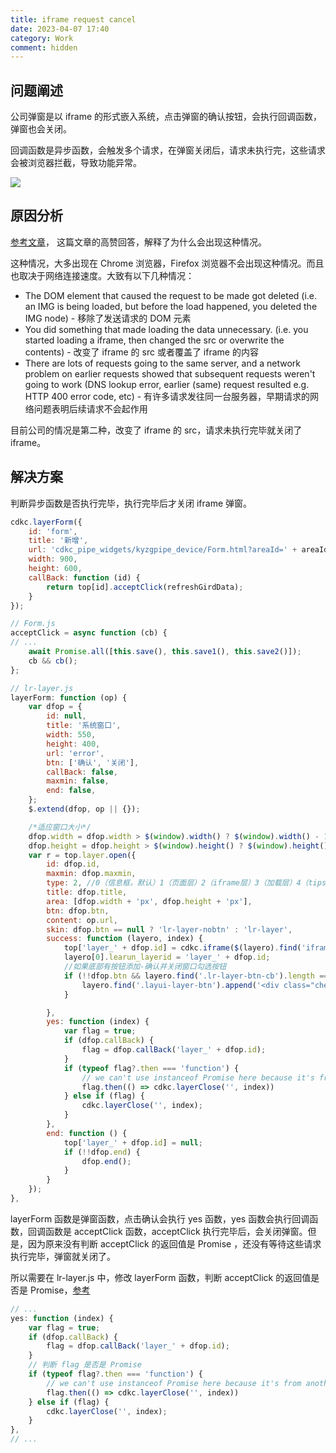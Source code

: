 ```yaml
---
title: iframe request cancel
date: 2023-04-07 17:40
category: Work
comment: hidden
---
```



## 问题阐述

公司弹窗是以 iframe 的形式嵌入系统，点击弹窗的确认按钮，会执行回调函数，弹窗也会关闭。


回调函数是异步函数，会触发多个请求，在弹窗关闭后，请求未执行完，这些请求会被浏览器拦截，导致功能异常。

<Image src="https://s3.bmp.ovh/imgs/2023/04/18/2abf01b6fa08821a.png"></Image>


## 原因分析

[参考文章](https://stackoverflow.com/questions/12009423/what-does-status-canceled-for-a-resource-mean-in-chrome-developer-tools)，
这篇文章的高赞回答，解释了为什么会出现这种情况。


这种情况，大多出现在 Chrome 浏览器，Firefox 浏览器不会出现这种情况。而且也取决于网络连接速度。大致有以下几种情况：

- The DOM element that caused the request to be made got deleted (i.e. an IMG is being loaded, but before the load happened, you deleted the IMG node) - 移除了发送请求的 DOM 元素
- You did something that made loading the data unnecessary. (i.e. you started loading a iframe, then changed the src or overwrite the contents) - 改变了 iframe 的 src 或者覆盖了 iframe 的内容
- There are lots of requests going to the same server, and a network problem on earlier requests showed that subsequent requests weren't going to work (DNS lookup error, earlier (same) request resulted e.g. HTTP 400 error code, etc) - 有许多请求发往同一台服务器，早期请求的网络问题表明后续请求不会起作用


目前公司的情况是第二种，改变了 iframe 的 src，请求未执行完毕就关闭了 iframe。

## 解决方案

判断异步函数是否执行完毕，执行完毕后才关闭 iframe 弹窗。

```js
cdkc.layerForm({
    id: 'form',
    title: '新增',
    url: 'cdkc_pipe_widgets/kyzgpipe_device/Form.html?areaId=' + areaId,
    width: 900,
    height: 600,
    callBack: function (id) {
        return top[id].acceptClick(refreshGirdData);
    }
});
```

```js
// Form.js
acceptClick = async function (cb) {
// ...
    await Promise.all([this.save(), this.save1(), this.save2()]);
    cb && cb();
};
```

```js
// lr-layer.js
layerForm: function (op) {
    var dfop = {
        id: null,
        title: '系统窗口',
        width: 550,
        height: 400,
        url: 'error',
        btn: ['确认', '关闭'],
        callBack: false,
        maxmin: false,
        end: false,
    };
    $.extend(dfop, op || {});

    /*适应窗口大小*/
    dfop.width = dfop.width > $(window).width() ? $(window).width() - 10 : dfop.width;
    dfop.height = dfop.height > $(window).height() ? $(window).height() - 10 : dfop.height;
    var r = top.layer.open({
        id: dfop.id,
        maxmin: dfop.maxmin,
        type: 2, //0（信息框，默认）1（页面层）2（iframe层）3（加载层）4（tips层）
        title: dfop.title,
        area: [dfop.width + 'px', dfop.height + 'px'],
        btn: dfop.btn,
        content: op.url,
        skin: dfop.btn == null ? 'lr-layer-nobtn' : 'lr-layer',
        success: function (layero, index) {
            top['layer_' + dfop.id] = cdkc.iframe($(layero).find('iframe').attr('id'), top.frames);
            layero[0].learun_layerid = 'layer_' + dfop.id;
            //如果底部有按钮添加-确认并关闭窗口勾选按钮
            if (!!dfop.btn && layero.find('.lr-layer-btn-cb').length == 0) {
                layero.find('.layui-layer-btn').append('<div class="checkbox lr-layer-btn-cb" myIframeId="layer_' + dfop.id + '" ><label><input checked="checked" type="checkbox" >确认并关闭窗口</label></div>');
            }

        },
        yes: function (index) {
            var flag = true;
            if (dfop.callBack) {
                flag = dfop.callBack('layer_' + dfop.id);
            }
            if (typeof flag?.then === 'function') {
                // we can't use instanceof Promise here because it's from another realm
                flag.then(() => cdkc.layerClose('', index))
            } else if (flag) {
                cdkc.layerClose('', index);
            }
        },
        end: function () {
            top['layer_' + dfop.id] = null;
            if (!!dfop.end) {
                dfop.end();
            }
        }
    });
},
```

layerForm 函数是弹窗函数，点击确认会执行 yes 函数，yes 函数会执行回调函数，回调函数是 acceptClick 函数，acceptClick 执行完毕后，会关闭弹窗。但是，因为原来没有判断 acceptClick 的返回值是 Promise ，还没有等待这些请求执行完毕，弹窗就关闭了。


所以需要在 lr-layer.js 中，修改 layerForm 函数，判断 acceptClick 的返回值是否是 Promise，[参考](https://stackoverflow.com/questions/27746304/how-to-check-if-an-object-is-a-promise)


```js
// ...
yes: function (index) {
    var flag = true;
    if (dfop.callBack) {
        flag = dfop.callBack('layer_' + dfop.id);
    }
    // 判断 flag 是否是 Promise
    if (typeof flag?.then === 'function') {
        // we can't use instanceof Promise here because it's from another realm
        flag.then(() => cdkc.layerClose('', index))
    } else if (flag) {
        cdkc.layerClose('', index);
    }
},
// ...
```





